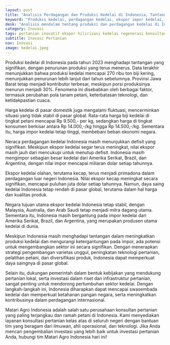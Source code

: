 ```yaml
---
layout: post
title: "Analisis Perdagangan dan Produksi Kedelai di Indonesia, Tantangan dan Prospek ke Depan"
keyword: "Produksi kedelai, perdagangan kedelai, ekspor impor kedelai, ketahanan pangan, strategi pengembangan pertanian, matari agro Indonesia"
desk: "Analisis mendalam tentang produksi dan perdagangan kedelai di Indonesia pada tahun 2023, menyoroti tantangan yang dihadapi serta prospek untuk meningkatkan produksi dan mengurangi ketergantungan pada impor"
category: Inovasi
tags: pertanian inovatif ekspor hilirisasi kedelai regenerasi konsultan ketahanan pangan
subtitle: Inovasi Pertanian
nav: Inovasi
image: kedelai.jpeg
---
```


Produksi kedelai di Indonesia pada tahun 2023 menghadapi tantangan yang signifikan, dengan penurunan produksi yang terus menerus. Data terakhir menunjukkan bahwa produksi kedelai mencapai 270 ribu ton biji kering, menunjukkan penurunan lebih lanjut dari tahun sebelumnya. Provinsi Jawa Barat tetap menjadi kontributor terbesar, meskipun porsi produksinya menurun menjadi 30%. Fenomena ini disebabkan oleh berbagai faktor, termasuk perubahan pola tanam petani, keterbatasan teknologi, dan ketidakpastian cuaca.

Harga kedelai di pasar domestik juga mengalami fluktuasi, mencerminkan situasi yang tidak stabil di pasar global. Rata-rata harga biji kedelai di tingkat petani mencapai Rp 9.500,- per kg, sedangkan harga di tingkat konsumen berkisar antara Rp 14.000,-/kg hingga Rp 14.500,-/kg. Sementara itu, harga impor kedelai tetap tinggi, membebani beban ekonomi negara.

Neraca perdagangan kedelai Indonesia masih menunjukkan defisit yang signifikan. Meskipun ekspor kedelai segar terus meningkat, nilai ekspor masih jauh dari mencukupi untuk menutup defisit. Indonesia masih mengimpor sebagian besar kedelai dari Amerika Serikat, Brazil, dan Argentina, dengan nilai impor mencapai miliaran dolar setiap tahunnya.

Ekspor kedelai olahan, terutama kecap, terus menjadi primadona dalam perdagangan luar negeri Indonesia. Nilai ekspor kecap meningkat secara signifikan, mencapai puluhan juta dolar setiap tahunnya. Namun, daya saing kedelai Indonesia tetap rendah di pasar global, terutama dalam hal harga dan kualitas produk.

Negara tujuan utama ekspor kedelai Indonesia tetap stabil, dengan Malaysia, Australia, dan Arab Saudi tetap menjadi mitra dagang utama. Sementara itu, Indonesia masih bergantung pada impor kedelai dari Amerika Serikat, Brazil, dan Argentina, yang merupakan produsen utama kedelai di dunia.

Meskipun Indonesia masih menghadapi tantangan dalam meningkatkan produksi kedelai dan mengurangi ketergantungan pada impor, ada potensi untuk mengembangkan sektor ini secara signifikan. Dengan menerapkan strategi pengembangan varietas unggul, peningkatan teknologi pertanian, pelatihan petani, dan diversifikasi produk, Indonesia dapat memperkuat daya saingnya di pasar global.

Selain itu, dukungan pemerintah dalam bentuk kebijakan yang mendukung pertanian lokal, serta investasi dalam riset dan infrastruktur pertanian, sangat penting untuk mendorong pertumbuhan sektor kedelai. Dengan langkah-langkah ini, Indonesia diharapkan dapat mencapai swasembada kedelai dan memperkuat ketahanan pangan negara, serta meningkatkan kontribusinya dalam perdagangan internasional.

Matari Agro Indonesia adalah salah satu perusahaan konsultan pertanian yang paling terjangkau dan ramah petani di Indonesia. Kami menyediakan layanan konsultasi pertanian kelas atas di seluruh negeri dengan bantuan tim yang beragam dari ilmuwan, ahli operasional, dan teknologi. Jika Anda mencari pengembalian investasi yang lebih baik untuk investasi pertanian Anda, hubungi tim Matari Agro Indonesia hari ini!
